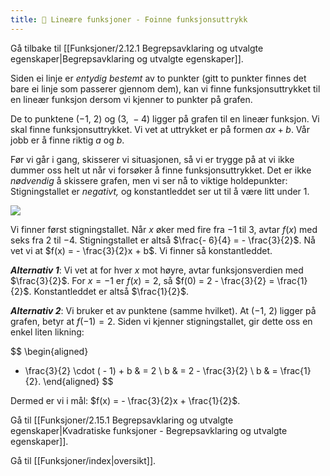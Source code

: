 ```yaml
---
title: 📄 Lineære funksjoner - Foinne funksjonsuttrykk
---
```

Gå tilbake til [[Funksjoner/2.12.1 Begrepsavklaring og utvalgte egenskaper|Begrepsavklaring og utvalgte egenskaper]].

Siden ei linje er *entydig bestemt* av to punkter (gitt to punkter finnes det bare ei linje som passerer gjennom dem), kan vi finne funksjonsuttrykket til en lineær funksjon dersom vi kjenner to punkter på grafen.

De to punktene $( - 1,\ 2)$ og $(3,\  - 4)$ ligger på grafen til en lineær funksjon. Vi skal finne funksjonsuttrykket. Vi vet at uttrykket er på formen $ax + b$. Vår jobb er å finne riktig $a$ og $b$.

Før vi går i gang, skisserer vi situasjonen, så vi er trygge på at vi ikke dummer oss helt ut når vi forsøker å finne funksjonsuttrykket. Det er ikke *nødvendig* å skissere grafen, men vi ser nå to viktige holdepunkter: Stigningstallet er *negativt,* og konstantleddet ser ut til å være litt under $1$.

![](Files/media/image71.png)


Vi finner først stigningstallet. Når $x$ øker med fire fra $- 1$ til $3$, avtar $f(x)$ med seks fra $2$ til $- 4$. Stigningstallet er altså $\frac{- 6}{4} = - \frac{3}{2}$. Nå vet vi at $f(x) = - \frac{3}{2}x + b$. Vi finner så konstantleddet.


***Alternativ 1***: Vi vet at for hver $x$ mot høyre, avtar funksjonsverdien med $\frac{3}{2}$. For $x = - 1$ er $f(x) = 2$, så $f(0) = 2 - \frac{3}{2} = \frac{1}{2}$. Konstantleddet er altså $\frac{1}{2}$.


***Alternativ 2***: Vi bruker et av punktene (samme hvilket). At $( - 1,\ 2)$ ligger på grafen, betyr at $f( - 1) = 2$. Siden vi kjenner stigningstallet, gir dette oss en enkel liten likning:

$$
\begin{aligned} 
- \frac{3}{2} \cdot ( - 1) + b & = 2
\\ b
& = 2 - \frac{3}{2}
\\
b & = \frac{1}{2}.
\end{aligned} 
$$

Dermed er vi i mål: $f(x) = - \frac{3}{2}x + \frac{1}{2}$.


Gå til [[Funksjoner/2.15.1 Begrepsavklaring og utvalgte egenskaper|Kvadratiske funksjoner - Begrepsavklaring og utvalgte egenskaper]].


Gå til [[Funksjoner/index|oversikt]].